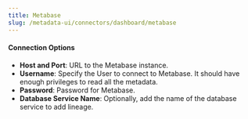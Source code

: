 ```yaml
---
title: Metabase
slug: /metadata-ui/connectors/dashboard/metabase
---
```


<ConnectorIntro connector="Metabase"/>

<Requirements />

<MetadataIngestionService connector="Metabase"/>

<h4>Connection Options</h4>

- **Host and Port**: URL to the Metabase instance.
- **Username**: Specify the User to connect to Metabase. It should have enough privileges to read all the metadata.
- **Password**: Password for Metabase.
- **Database Service Name**: Optionally, add the name of the database service to add lineage.

<IngestionScheduleAndDeploy />

<ConnectorOutro connector="Metabase" />
